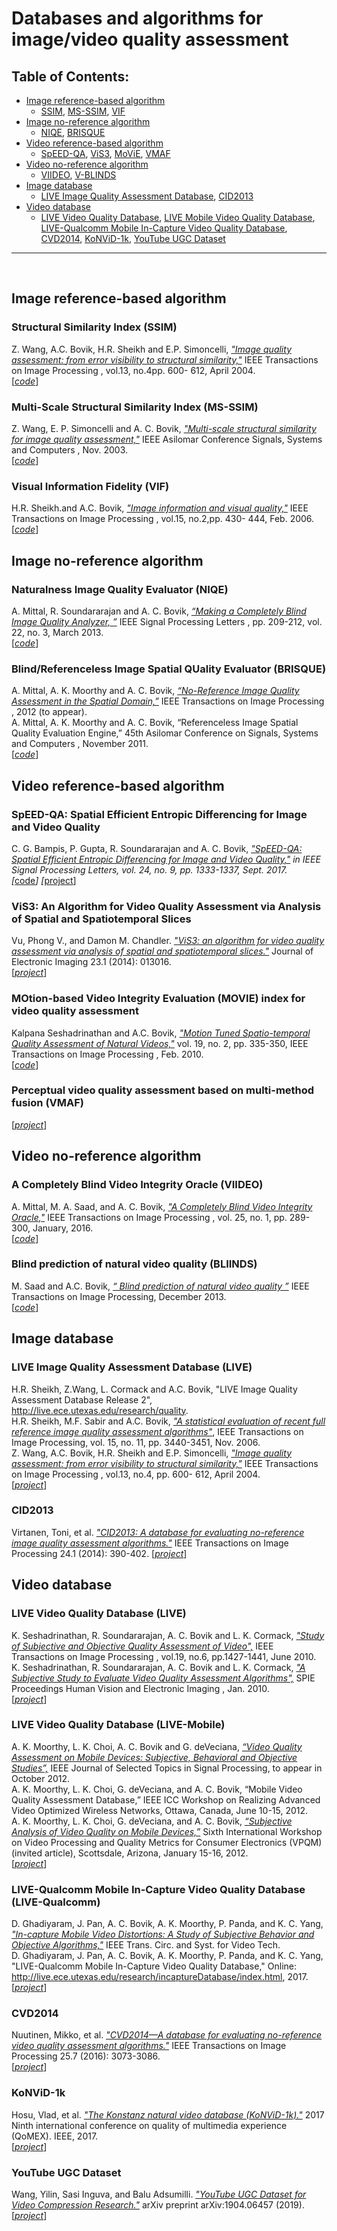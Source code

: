 # Databases and algorithms for image/video quality assessment

## Table of Contents:
- [Image reference-based algorithm](#image-reference)
	- [SSIM](#ssim), [MS-SSIM](#ms-ssim), [VIF](#vif)
- [Image no-reference algorithm](#image-noreference)
	- [NIQE](#niqe), [BRISQUE](#brisque)
- [Video reference-based algorithm](#video-reference)
	- [SpEED-QA](#speedqa), [ViS3](#vis3), [MoViE](#movie), [VMAF](#vmaf)
- [Video no-reference algorithm](#video-noreference)
	- [VIIDEO](#viideo), [V-BLINDS](#vblinds)
- [Image database](#imgdatabase)
	- [LIVE Image Quality Assessment Database](#liveimage), [CID2013](#cid2013)
- [Video database](#viddatabase)
	- [LIVE Video Quality Database](#livevideo), [LIVE Mobile Video Quality Database](#livemobilev), [LIVE-Qualcomm Mobile In-Capture Video Quality Database](#livequalcomm), [CVD2014](#cvd2014), [KoNViD-1k](#konvid), [YouTube UGC Dataset](#youtubeugc)

___
<br>

<a name="image-reference"></a>
## Image reference-based algorithm

<a name="ssim"></a>
### Structural Similarity Index (SSIM)
Z. Wang, A.C. Bovik, H.R. Sheikh and E.P. Simoncelli, *["Image quality assessment: from error visibility to structural similarity,"](https://ece.uwaterloo.ca/~z70wang/publications/ssim.pdf)* 
IEEE Transactions on Image Processing , vol.13, no.4pp. 600- 612, April 2004.  
[*[code](https://ece.uwaterloo.ca/~z70wang/research/ssim/index.html)*]

<a name="ms-ssim"></a>
### Multi-Scale Structural Similarity Index (MS-SSIM)
Z. Wang, E. P. Simoncelli and A. C. Bovik, *["Multi-scale structural similarity for image quality assessment,"](https://ieeexplore.ieee.org/abstract/document/1292216)* 
IEEE Asilomar Conference Signals, Systems and Computers , Nov. 2003.  
[*[code](http://live.ece.utexas.edu/research/Quality/index_algorithms.htm)*]

<a name="vif"></a>
### Visual Information Fidelity (VIF)
H.R. Sheikh.and A.C. Bovik, *["Image information and visual quality,"](https://ieeexplore.ieee.org/abstract/document/1326643)* 
IEEE Transactions on Image Processing , vol.15, no.2,pp. 430- 444, Feb. 2006.  
[*[code](http://live.ece.utexas.edu/research/Quality/index_algorithms.htm)*]

<a name="image-noreference"></a>
## Image no-reference algorithm

<a name="niqe"></a>
### Naturalness Image Quality Evaluator (NIQE)
A. Mittal, R. Soundararajan and A. C. Bovik, *[“Making a Completely Blind Image Quality Analyzer, ”](https://ieeexplore.ieee.org/document/6353522)* 
IEEE Signal Processing Letters , pp. 209-212, vol. 22, no. 3, March 2013.  
[*[code](http://live.ece.utexas.edu/research/Quality/index_algorithms.htm)*]

<a name="brisque"></a>
### Blind/Referenceless Image Spatial QUality Evaluator (BRISQUE) 
A. Mittal, A. K. Moorthy and A. C. Bovik, *[“No-Reference Image Quality Assessment in the Spatial Domain,”](https://ieeexplore.ieee.org/abstract/document/6272356)* 
IEEE Transactions on Image Processing , 2012 (to appear).  
A. Mittal, A. K. Moorthy and A. C. Bovik, “Referenceless Image Spatial Quality Evaluation Engine,” 
45th Asilomar Conference on Signals, Systems and Computers , November 2011.  
[*[code](http://live.ece.utexas.edu/research/Quality/index_algorithms.htm)*]

<a name="video-reference"></a>
## Video reference-based algorithm

<a name="speedqa"></a>
### SpEED-QA: Spatial Efficient Entropic Differencing for Image and Video Quality
C. G. Bampis, P. Gupta, R. Soundararajan and A. C. Bovik, *["SpEED-QA: Spatial Efficient Entropic Differencing for Image and Video Quality,"](https://ieeexplore.ieee.org/abstract/document/7979533) 
in IEEE Signal Processing Letters, vol. 24, no. 9, pp. 1333-1337, Sept. 2017.  
[*[code](http://live.ece.utexas.edu/research/Quality/index_algorithms.htm)*]
[*[project](https://github.com/christosbampis/SpEED-QA_release)]

<a name="vis3"></a>
### ViS3: An Algorithm for Video Quality Assessment via Analysis of Spatial and Spatiotemporal Slices
Vu, Phong V., and Damon M. Chandler. *["ViS3: an algorithm for video quality assessment via analysis of spatial and spatiotemporal slices."](https://www.spiedigitallibrary.org/journals/Journal-of-Electronic-Imaging/volume-23/issue-1/013016/ViS3--an-algorithm-for-video-quality-assessment-via-analysis/10.1117/1.JEI.23.1.013016.short)* 
Journal of Electronic Imaging 23.1 (2014): 013016.  
[*[project](http://vision.eng.shizuoka.ac.jp/vis3/)*]

<a name="movie"></a>
### MOtion-based Video Integrity Evaluation (MOVIE) index for video quality assessment
Kalpana Seshadrinathan and A.C. Bovik, *["Motion Tuned Spatio-temporal Quality Assessment of Natural Videos,"](https://ieeexplore.ieee.org/abstract/document/5290142)* vol. 19, no. 2, pp. 335-350, 
IEEE Transactions on Image Processing , Feb. 2010.  
[*[code](http://live.ece.utexas.edu/research/Quality/index_algorithms.htm)*]

<a name="vmaf"></a>
### Perceptual video quality assessment based on multi-method fusion (VMAF)
[*[project](https://github.com/Netflix/vmaf)*]

<a name="video-noreference"></a>
## Video no-reference algorithm

<a name="viideo"></a>
### A Completely Blind Video Integrity Oracle (VIIDEO)
A. Mittal, M. A. Saad, and A. C. Bovik, *["A Completely Blind Video Integrity Oracle,"](https://ieeexplore.ieee.org/abstract/document/7332944/)* 
IEEE Transactions on Image Processing , vol. 25, no. 1, pp. 289-300, January, 2016.  
[*[code](http://live.ece.utexas.edu/research/Quality/index_algorithms.htm)*]

<a name="vblinds"></a>
### Blind prediction of natural video quality (BLIINDS)
M. Saad and A.C. Bovik, *[“ Blind prediction of natural video quality ”](https://ieeexplore.ieee.org/abstract/document/6705673)* 
IEEE Transactions on Image Processing, December 2013.  
[*[code](http://live.ece.utexas.edu/research/Quality/index_algorithms.htm)*]

<a name="imagedatabase"></a>
## Image database

<a name="liveimage"></a>
### LIVE Image Quality Assessment Database (LIVE)
H.R. Sheikh, Z.Wang, L. Cormack and A.C. Bovik, "LIVE Image Quality Assessment Database Release 2", http://live.ece.utexas.edu/research/quality.  
H.R. Sheikh, M.F. Sabir and A.C. Bovik, *["A statistical evaluation of recent full reference image quality assessment algorithms"](https://ieeexplore.ieee.org/abstract/document/1709988)*, IEEE Transactions on Image Processing, vol. 15, no. 11, pp. 3440-3451, Nov. 2006.  
Z. Wang, A.C. Bovik, H.R. Sheikh and E.P. Simoncelli, *["Image quality assessment: from error visibility to structural similarity,"](https://ece.uwaterloo.ca/~z70wang/publications/ssim.pdf)* IEEE Transactions on Image Processing , vol.13, no.4, pp. 600- 612, April 2004.  
[*[project](http://live.ece.utexas.edu/research/Quality/subjective.htm)*]

<a name="cid2013"></a>
### CID2013
Virtanen, Toni, et al. *["CID2013: A database for evaluating no-reference image quality assessment algorithms."](https://ieeexplore.ieee.org/abstract/document/6975172)* IEEE Transactions on Image Processing 24.1 (2014): 390-402.
[*[project](http://www.helsinki.fi/psychology/groups/visualcognition/)*]

<a name="videodatabase"></a>
## Video database

<a name="livevideo"></a>
### LIVE Video Quality Database (LIVE)
K. Seshadrinathan, R. Soundararajan, A. C. Bovik and L. K. Cormack, *["Study of Subjective and Objective Quality Assessment of Video",](https://ieeexplore.ieee.org/abstract/document/5404314)* IEEE Transactions on Image Processing , vol.19, no.6, pp.1427-1441, June 2010.  
K. Seshadrinathan, R. Soundararajan, A. C. Bovik and L. K. Cormack, *["A Subjective Study to Evaluate Video Quality Assessment Algorithms",](https://www.spiedigitallibrary.org/conference-proceedings-of-spie/7527/75270H/A-subjective-study-to-evaluate-video-quality-assessment-algorithms/10.1117/12.845382.short)* SPIE Proceedings Human Vision and Electronic Imaging , Jan. 2010.  
[*[project](http://live.ece.utexas.edu/research/Quality/live_video.html)*]

<a name="livemobilev"></a>
### LIVE Video Quality Database (LIVE-Mobile)
A. K. Moorthy, L. K. Choi, A. C. Bovik and G. deVeciana, *[“Video Quality Assessment on Mobile Devices: Subjective, Behavioral and Objective Studies”,](https://ieeexplore.ieee.org/abstract/document/6263265)* IEEE Journal of Selected Topics in Signal Processing, to appear in October 2012.  
A. K. Moorthy, L. K. Choi, G. deVeciana, and A. C. Bovik, “Mobile Video Quality Assessment Database,” IEEE ICC Workshop on Realizing Advanced Video Optimized Wireless Networks, Ottawa, Canada, June 10-15, 2012.  
A. K. Moorthy, L. K. Choi, G. deVeciana, and A. C. Bovik, *[“Subjective Analysis of Video Quality on Mobile Devices,”](http://citeseerx.ist.psu.edu/viewdoc/download?doi=10.1.1.298.9721&rep=rep1&type=pdf)* Sixth International Workshop on Video Processing and Quality Metrics for Consumer Electronics (VPQM) (invited article), Scottsdale, Arizona, January 15-16, 2012.  
[*[project](http://live.ece.utexas.edu/research/Quality/live_mobile_video.html)*]

<a name="livequalcomm"></a>
### LIVE-Qualcomm Mobile In-Capture Video Quality Database (LIVE-Qualcomm)
D. Ghadiyaram, J. Pan, A. C. Bovik, A. K. Moorthy, P. Panda, and K. C. Yang, *["In-capture Mobile Video Distortions: A Study of Subjective Behavior and Objective Algorithms,"](https://ieeexplore.ieee.org/abstract/document/7932975)* IEEE Trans. Circ. and Syst. for Video Tech.  
D. Ghadiyaram, J. Pan, A. C. Bovik, A. K. Moorthy, P. Panda, and K. C. Yang, "LIVE-Qualcomm Mobile In-Capture Video Quality Database," Online: http://live.ece.utexas.edu/research/incaptureDatabase/index.html, 2017.  
[*[project](http://live.ece.utexas.edu/research/incaptureDatabase/index.html)*]

<a name="cvd2014"></a>
### CVD2014
Nuutinen, Mikko, et al. *["CVD2014—A database for evaluating no-reference video quality assessment algorithms."](https://ieeexplore.ieee.org/abstract/document/7464299)* IEEE Transactions on Image Processing 25.7 (2016): 3073-3086.  
[*[project](http://www.helsinki.fi/psychology/groups/visualcognition/)*]

<a name="konvid"></a>
### KoNViD-1k
Hosu, Vlad, et al. *["The Konstanz natural video database (KoNViD-1k)."](https://ieeexplore.ieee.org/abstract/document/7965673)* 2017 Ninth international conference on quality of multimedia experience (QoMEX). IEEE, 2017.  
[*[project](http://database.mmsp-kn.de/konvid-1k-database.html)*]

<a name="youtubeugc"></a>
### YouTube UGC Dataset
Wang, Yilin, Sasi Inguva, and Balu Adsumilli. *["YouTube UGC Dataset for Video Compression Research."](https://arxiv.org/pdf/1904.06457.pdf)* arXiv preprint arXiv:1904.06457 (2019).  
[*[project](https://media.withyoutube.com/)*]
